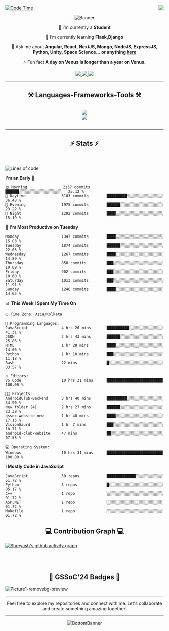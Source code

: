 <div>
 
<img align="right" src="https://visitor-badge.laobi.icu/badge?page_id=shreyash3087.shreyash3087" />

 [![Code Time](https://wakatime.com/badge/user/cd5f70df-e644-46f4-a03b-e1ce78615131.svg)](https://wakatime.com/@cd5f70df-e644-46f4-a03b-e1ce78615131)
 
</div>


<div align="center">
 
![Banner](https://github.com/user-attachments/assets/fe33d289-b057-4d85-ad76-3103802aa9e1)

</div>


<div align="center">
 
 🔭 I’m currently a **Student** 
 
 🌱 I’m currently learning **Flask,Django**

💬 Ask me about **Angular, React, NextJS, Mongo, NodeJS, ExpressJS, Python, Unity, Space Science... or anything [here](https://github.com/shreyash3087/shreyash3087/issues)**

⚡ Fun fact **A day on Venus is longer than a year on Venus.**

</div>
 
<div align="center"> 
  <a href="mailto:shreyash3087@gmail.com">
    <img src="https://img.shields.io/badge/Gmail-333333?style=for-the-badge&logo=gmail&logoColor=red" />
  </a>
  <a href="https://www.linkedin.com/in/shreyash-srivastava-1a1161280" target="_blank">
    <img src="https://img.shields.io/badge/LinkedIn-0077B5?style=for-the-badge&logo=linkedin&logoColor=white" target="_blank" />
  </a>
  <a href="https://github.com/shreyash3087" target="_blank">
     <img src="https://img.shields.io/badge/Github-FF5722?style=for-the-badge&logo=github&logoColor=white" target="_blank" />
  </a>
</div>
<hr/>
 
<h2 align="center">⚒️ Languages-Frameworks-Tools ⚒️</h2>
<br/>
<div align="center">
    <img src="https://skillicons.dev/icons?i=react,bootstrap,html,css,vscode,github,figma,cpp,vercel,netlify" /><br>
    <img src="https://skillicons.dev/icons?i=tailwind,git,nodejs,python,javascript,typescript,express,firebase,mongodb,nextjs,unity,azure,blender" /><br>
</div>

<br/>
<hr/>

<h2 align="center">⚡ Stats ⚡</h2>

<br>
<div>
 
 
<!--START_SECTION:waka-->
![Lines of code](https://img.shields.io/badge/From%20Hello%20World%20I%27ve%20Written-5.2%20million%20lines%20of%20code-blue)

**I'm an Early 🐤** 

```text
🌞 Morning                2137 commits        ██████░░░░░░░░░░░░░░░░░░░   25.12 % 
🌆 Daytime                3103 commits        █████████░░░░░░░░░░░░░░░░   36.48 % 
🌃 Evening                1975 commits        ██████░░░░░░░░░░░░░░░░░░░   23.22 % 
🌙 Night                  1292 commits        ████░░░░░░░░░░░░░░░░░░░░░   15.19 % 
```
📅 **I'm Most Productive on Tuesday** 

```text
Monday                   1347 commits        ████░░░░░░░░░░░░░░░░░░░░░   15.83 % 
Tuesday                  1874 commits        ██████░░░░░░░░░░░░░░░░░░░   22.03 % 
Wednesday                1267 commits        ████░░░░░░░░░░░░░░░░░░░░░   14.89 % 
Thursday                 858 commits         ███░░░░░░░░░░░░░░░░░░░░░░   10.09 % 
Friday                   902 commits         ███░░░░░░░░░░░░░░░░░░░░░░   10.60 % 
Saturday                 1013 commits        ███░░░░░░░░░░░░░░░░░░░░░░   11.91 % 
Sunday                   1246 commits        ████░░░░░░░░░░░░░░░░░░░░░   14.65 % 
```


📊 **This Week I Spent My Time On** 

```text
🕑︎ Time Zone: Asia/Kolkata

💬 Programming Languages: 
JavaScript               4 hrs 20 mins       ██████████░░░░░░░░░░░░░░░   41.31 % 
JSON                     2 hrs 43 mins       ██████░░░░░░░░░░░░░░░░░░░   25.86 % 
HTML                     1 hr 28 mins        ████░░░░░░░░░░░░░░░░░░░░░   14.06 % 
Python                   1 hr 10 mins        ███░░░░░░░░░░░░░░░░░░░░░░   11.18 % 
Bash                     22 mins             █░░░░░░░░░░░░░░░░░░░░░░░░   03.57 % 

🔥 Editors: 
VS Code                  10 hrs 31 mins      █████████████████████████   100.00 % 

🐱‍💻 Projects: 
AndroidClub-Backend      3 hrs 40 mins       █████████░░░░░░░░░░░░░░░░   34.90 % 
New folder (4)           2 hrs 27 mins       ██████░░░░░░░░░░░░░░░░░░░   23.39 % 
gssoc-website-new        1 hr 48 mins        ████░░░░░░░░░░░░░░░░░░░░░   17.15 % 
VisionGaurd              1 hr 7 mins         ███░░░░░░░░░░░░░░░░░░░░░░   10.71 % 
android-club-website     47 mins             ██░░░░░░░░░░░░░░░░░░░░░░░   07.58 % 

💻 Operating System: 
Windows                  10 hrs 31 mins      █████████████████████████   100.00 % 
```

**I Mostly Code in JavaScript** 

```text
JavaScript               30 repos            █████████████░░░░░░░░░░░░   51.72 % 
Python                   3 repos             █░░░░░░░░░░░░░░░░░░░░░░░░   05.17 % 
C++                      1 repo              ░░░░░░░░░░░░░░░░░░░░░░░░░   01.72 % 
ASP.NET                  1 repo              ░░░░░░░░░░░░░░░░░░░░░░░░░   01.72 % 
Makefile                 1 repo              ░░░░░░░░░░░░░░░░░░░░░░░░░   01.72 % 
```




<!--END_SECTION:waka-->

</div>

<div>
  <div align="center" ><h2 align="center">💻 Contribution Graph 💻</h2></div>
 
  [![Shreyash's github activity graph](https://github-readme-activity-graph.vercel.app/graph?username=shreyash3087&hide_border=true&theme=github)](https://github.com/ashutosh00710/github-readme-activity-graph)
 
</div>

<br/><br/>

<h2 align="center">🔰 GSSoC'24 Badges 🔰</h2>

![Picture1-removebg-preview](https://github.com/user-attachments/assets/4ece96a5-043a-44df-b51b-40738d3603ff)

<div align="center"> 
  <hr/>
  Feel free to explore my repositories and connect with me. Let's collaborate and create something amazing together!
  <hr/>
</div>

<div align="center">
 
![BottomBanner](https://github.com/user-attachments/assets/7afe064f-9b9f-401d-bec1-35c8625bb3dc)

</div>

